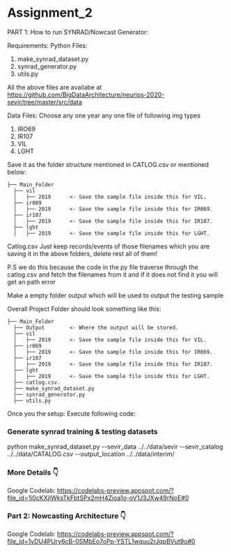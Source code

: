 Assignment_2
==============================
PART 1:
How to run SYNRAD/Nowcast Generator:

Requirements: 
Python Files:
1) make_synrad_dataset.py
2) synrad_generator.py
3) utils.py 

All the above files are availabe at https://github.com/BigDataArchitecture/neurips-2020-sevir/tree/master/src/data

Data Files:
Choose any one year any one file of following img types
1) IRO69 
2) IR107
3) VIL
4) LGHT

Save it as the folder structure mentioned in CATLOG.csv or mentioned below:

    ├── Main_Folder
      ├── vil
      │   ├── 2019      <- Save the sample file inside this for VIL.
      ├── ir069
      │   ├── 2019      <- Save the sample file inside this for IR069.
      ├── ir107
      │   ├── 2019      <- Save the sample file inside this for IR107.
      ├── lght
      │   ├── 2019      <- Save the sample file inside this for LGHT.
  
Catlog.csv
Just keep records/events of those filenames which you are saving it in the above folders, delete rest all of them!

P.S we do this because the code in the py file traverse through the catlog.csv and fetch the filenames from it and if it does not find it you will get an path error

Make a empty folder output which will be used to output the testing sample

Overall Project Folder should look something like this:


    ├── Main_Folder
      ├── Output        <- Where the output will be stored.
      ├── vil
      │   ├── 2019      <- Save the sample file inside this for VIL.
      ├── ir069
      │   ├── 2019      <- Save the sample file inside this for IR069.
      ├── ir107
      │   ├── 2019      <- Save the sample file inside this for IR107.
      ├── lght
      │   ├── 2019      <- Save the sample file inside this for LGHT.
      ├── catlog.csv.       
      ├── make_synrad_dataset.py
      ├── synrad_generator.py   
      ├── utils.py   
  

Once you the setup:
Execute following code:

### Generate synrad training & testing datasets
python make_synrad_dataset.py --sevir_data ../../data/sevir --sevir_catalog ../../data/CATALOG.csv --output_location ../../data/interim/

### More Details 👇
Google Codelab: https://codelabs-preview.appspot.com/?file_id=1i0cKXjIWksTkFbtSPx2mH4Zioa1o-oV1J3JXw49rNoE#0

### Part 2: Nowcasting Architecture 👇
Google Codelab: https://codelabs-preview.appspot.com/?file_id=1vDU4PUry6cB-0SMbEo7oPp-YSTL1wquu2rJqpBVut9o#0



